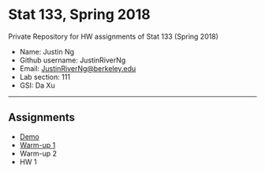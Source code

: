 # Stat 133, Spring 2018

Private Repository for HW assignments of Stat 133 (Spring 2018)

- Name: Justin Ng
- Github username: JustinRiverNg
- Email: JustinRiverNg@berkeley.edu
- Lab section: 111
- GSI: Da Xu

-----

## Assignments

- [Demo](demo)
- [Warm-up 1](warmup1)
- Warm-up 2
- HW 1


